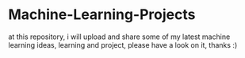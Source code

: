 # Machine-Learning-Projects
at this repository, i will upload and share some of my latest machine learning ideas, learning and project, please have a look on it, thanks :)
